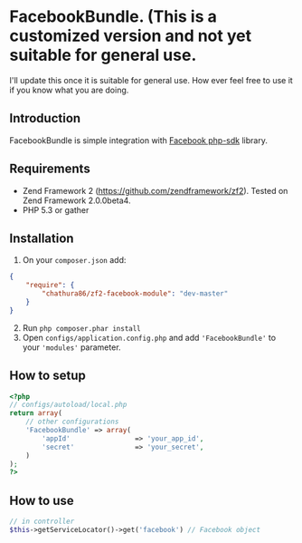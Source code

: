 # FacebookBundle. (This is a customized version and not yet suitable for general use.
I'll update this once it is suitable for general use. How ever feel free to use it if you know what you are doing.

## Introduction
FacebookBundle is simple integration with [Facebook php-sdk](https://github.com/facebook/facebook-php-sdk) library.

## Requirements

  * Zend Framework 2 (https://github.com/zendframework/zf2). Tested on Zend Framework 2.0.0beta4.
  * PHP 5.3 or gather

## Installation

  1. On your `composer.json` add:
``` json
{
    "require": {
        "chathura86/zf2-facebook-module": "dev-master"
    }
}
```
  2. Run `php composer.phar install`
  3. Open ``configs/application.config.php`` and add ``'FacebookBundle'`` to your ``'modules'`` parameter.


## How to setup
``` php
<?php
// configs/autoload/local.php
return array(
	// other configurations
    'FacebookBundle' => array(
        'appId'                => 'your_app_id',
        'secret'               => 'your_secret',
    )
);
?>
```
## How to use

``` php
// in controller
$this->getServiceLocator()->get('facebook') // Facebook object
```